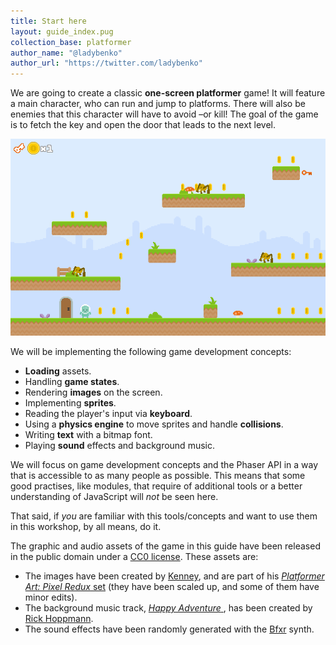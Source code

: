 ```yaml
---
title: Start here
layout: guide_index.pug
collection_base: platformer
author_name: "@ladybenko"
author_url: "https://twitter.com/ladybenko"
---
```


We are going to create a classic **one-screen platformer** game! It will feature a main character, who can run and jump to platforms. There will also be enemies that this character will have to avoid –or kill! The goal of the game is to fetch the key and open the door that leads to the next level.

![Screenshot](/assets/platformer/platformer_screenshot.png)

We will be implementing the following game development concepts:

- **Loading** assets.
- Handling **game states**.
- Rendering **images** on the screen.
- Implementing **sprites**.
- Reading the player's input via **keyboard**.
- Using a **physics engine** to move sprites and handle **collisions**.
- Writing **text** with a bitmap font.
- Playing **sound** effects and background music.

We will focus on game development concepts and the Phaser API in a way that is accessible to as many people as possible. This means that some good practises, like modules, that require of additional tools or a better understanding of JavaScript will _not_ be seen here.

That said, if _you_ are familiar with this tools/concepts and want to use them in this workshop, by all means, do it.

The graphic and audio assets of the game in this guide have been released in the public domain under a [CC0 license](https://creativecommons.org/share-your-work/public-domain/cc0/). These assets are:

- The images have been created by [Kenney](http://kenney.nl/), and are part of his [_Platformer Art: Pixel Redux_ set](http://opengameart.org/content/platformer-art-pixel-redux) (they have been scaled up, and some of them have minor edits).
- The background music track, [_Happy Adventure_ ](http://opengameart.org/content/happy-adventure-loop), has been created by [Rick Hoppmann](http://www.tinyworlds.org/).
- The sound effects have been randomly generated with the [Bfxr](http://www.bfxr.net/) synth.
